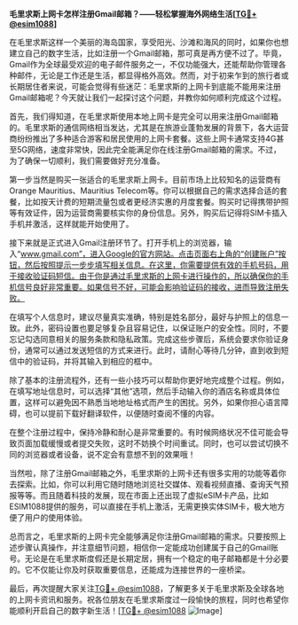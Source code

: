 **毛里求斯上网卡怎样注册Gmail邮箱？——轻松掌握海外网络生活[[TG💪+ @esim1088](https://t.me/s/esim1088)]**

在毛里求斯这样一个美丽的海岛国家，享受阳光、沙滩和海风的同时，如果你也想建立自己的数字生活，比如注册一个Gmail邮箱，那可真是再方便不过了。毕竟，Gmail作为全球最受欢迎的电子邮件服务之一，不仅功能强大，还能帮助你管理各种邮件，无论是工作还是生活，都显得格外高效。然而，对于初来乍到的旅行者或长期居住者来说，可能会觉得有些迷茫：毛里求斯的上网卡到底能不能用来注册Gmail邮箱呢？今天就让我们一起探讨这个问题，并教你如何顺利完成这个过程。

首先，我们得知道，在毛里求斯使用本地上网卡是完全可以用来注册Gmail邮箱的。毛里求斯的通信网络相当发达，尤其是在旅游业蓬勃发展的背景下，各大运营商纷纷推出了多种适合游客和居民使用的上网卡套餐。这些上网卡通常支持4G甚至5G网络，速度非常快，因此完全能满足你在线注册Gmail邮箱的需求。不过，为了确保一切顺利，我们需要做好充分准备。

第一步当然是购买一张适合的毛里求斯上网卡。目前市场上比较知名的运营商有Orange Mauritius、Mauritius Telecom等。你可以根据自己的需求选择合适的套餐，比如按天计费的短期流量包或者更经济实惠的月度套餐。购买时记得携带护照等有效证件，因为运营商需要核实你的身份信息。另外，购买后记得将SIM卡插入手机并激活，这样就能开始使用了。

接下来就是正式进入Gmail注册环节了。打开手机上的浏览器，输入“www.gmail.com”，进入Google的官方网站。点击页面右上角的“创建账户”按钮，然后按照提示一步步填写相关信息。在这里，你需要提供有效的手机号码，用于接收验证码短信。由于你是通过毛里求斯的上网卡进行操作的，所以确保你的手机信号良好非常重要。如果信号不好，可能会影响验证码的接收，进而导致注册失败。

在填写个人信息时，建议尽量真实准确，特别是姓名部分，最好与护照上的信息一致。此外，密码设置也要足够复杂且容易记住，以保证账户的安全性。同时，不要忘记勾选同意相关的服务条款和隐私政策。完成这些步骤后，系统会要求你验证身份，通常可以通过发送短信的方式来进行。此时，请耐心等待几分钟，直到收到短信中的验证码，并将其输入到相应的框中。

除了基本的注册流程外，还有一些小技巧可以帮助你更好地完成整个过程。例如，在填写地址信息时，可以选择“其他”选项，然后手动输入你的酒店名称或具体位置，这样可以避免因不熟悉当地地址格式而产生的困扰。另外，如果你担心语言障碍，也可以提前下载好翻译软件，以便随时查阅不懂的内容。

在整个注册过程中，保持冷静和耐心是非常重要的。有时候网络状况不佳可能会导致页面加载缓慢或者提交失败，这时不妨换个时间重试。同时，也可以尝试切换不同的浏览器或者设备，说不定会有意想不到的效果哦！

当然啦，除了注册Gmail邮箱之外，毛里求斯的上网卡还有很多实用的功能等着你去探索。比如，你可以利用它随时随地浏览社交媒体、观看视频直播、查询天气预报等等。而且随着科技的发展，现在市面上还出现了虚拟eSIM卡产品，比如ESIM1088提供的服务，可以直接在手机上激活，无需更换实体SIM卡，极大地方便了用户的使用体验。

总而言之，毛里求斯的上网卡完全能够满足你注册Gmail邮箱的需求。只要按照上述步骤认真操作，并注意细节问题，相信你一定能成功创建属于自己的Gmail账号。无论是在毛里求斯度假还是长期定居，拥有一个稳定的电子邮箱都是十分必要的。它不仅能让你及时获取重要信息，还能成为连接世界的一座桥梁。

最后，再次提醒大家关注[TG💪+ @esim1088](https://t.me/s/esim1088)，了解更多关于毛里求斯及全球各地的上网卡资讯和服务。祝各位朋友在毛里求斯度过一段愉快的旅程，同时也希望你能顺利开启自己的数字新生活！[[TG💪+ @esim1088](https://t.me/s/esim1088) ![Image](https://i.postimg.cc/4NQfJmqS/Snipaste-2025-05-13-00-14-12.png)]